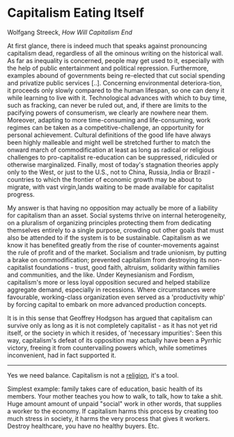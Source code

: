 # Capitalism Eating Itself

Wolfgang Streeck, *How Will Capitalism End*

At first glance, there is indeed much that speaks against pronouncing
capitalism dead, regardless of all the ominous writing on the
historical wall. As far as inequality is concerned, people may get
used to it, especially with the help of public entertainment and
political repression. Furthermore, examples abound of governments
being re-elected that cut social spending and privatize public
services [..]. Concerning environmental deteriora-tion, it proceeds
only slowly compared to the human lifespan, so one can deny it while
learning to live with it. Technological advances with which to buy
time, such as fracking, can never be ruled out, and, if there are
limits to the pacifying powers of consumerism, we clearly are nowhere
near them. Moreover, adapting to more time-consuming and
life-consuming, work regimes can be taken as a competitive-challenge,
an opportunity for personal achievement. Cultural definitions of the
good life have always been highly malleable and might well be
stretched further to match the onward march of commodification at
least as long as radical or religious challenges to pro-capitalist
re-education can be suppressed, ridiculed or otherwise marginalized.
Finally, most of today's stagnation theories apply only to the West,
or just to the U.S., not to China, Russia,.India or Brazil - countries
to which the frontier of economic growth may be about to migrate, with
vast virgin,lands waiting to be made available for capitalist
progress.

My answer is that having no opposition may actually be more of a
liability for capitalism than an asset. Social systems thrive on
internal heterogeneity, on a pluralism of organizing principles
protecting them from dedicating themselves entirely to a single
purpose, crowding out other goals that must also be attended to if the
system is to be sustainable. Capitalism as we know it has benefited
greatly from the rise of counter-movements against the rule of profit
and of the market. Socialism and trade unionism, by putting a brake on
commodification; prevented capitalism from destroying its
non-capitalist foundations - trust, good faith, altruism, solidarity
within families and communities, and the like. Under Keynesianism and
Fordism, capitalism's more or less loyal opposition secured and helped
stabilize aggregate demand, especially in recessions. Where
circumstances were favourable, working-class organization even served
as a 'productivity whip' by forcing capital to embark on more advanced
production concepts.

It is in this sense that Geoffrey Hodgson has argued that capitalism
can survive only as long as it is not completely capitalist - as it
has not yet rid itself, or the society in which it resides, of
'necessary impurities': Seen this way, capitalism's defeat of its
opposition may actually have been a Pyrrhic victory, freeing it from
countervailing powers which, while sometimes inconvenient, had in fact
supported it.

----

Yes we need balance. Capitalism is not a
[religion](https://m.youtube.com/watch?v=mSuQ-AyiicA), it's a tool.

Simplest example: family takes care of education, basic health of its
members. Your mother teaches you how to walk, to talk, how to take a
shit. Huge amount amount of unpaid "social" work in other words, that
supplies a worker to the economy. If capitalism harms this process by
creating too much stress in society, it harms the very process that
gives it workers. Destroy healthcare, you have no healthy buyers. Etc.

